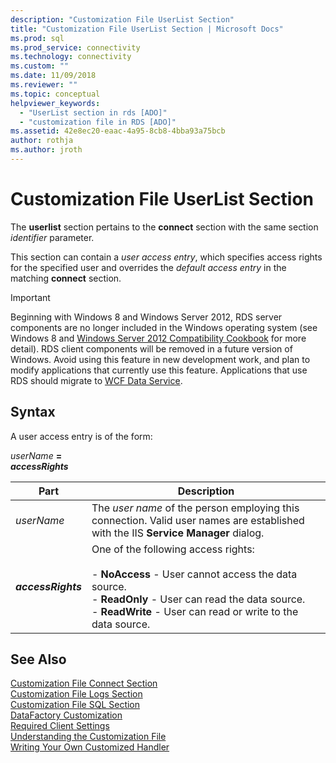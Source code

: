 ```yaml
---
description: "Customization File UserList Section"
title: "Customization File UserList Section | Microsoft Docs"
ms.prod: sql
ms.prod_service: connectivity
ms.technology: connectivity
ms.custom: ""
ms.date: 11/09/2018
ms.reviewer: ""
ms.topic: conceptual
helpviewer_keywords: 
  - "UserList section in rds [ADO]"
  - "customization file in RDS [ADO]"
ms.assetid: 42e8ec20-eaac-4a95-8cb8-4bba93a75bcb
author: rothja
ms.author: jroth
---
```

# Customization File UserList Section
The **userlist** section pertains to the **connect** section with the same section *identifier* parameter.  
  
 This section can contain a *user access entry*, which specifies access rights for the specified user and overrides the *default* *access entry* in the matching **connect** section.  
  
> [!IMPORTANT]
>  Beginning with Windows 8 and Windows Server 2012, RDS server components are no longer included in the Windows operating system (see Windows 8 and [Windows Server 2012 Compatibility Cookbook](https://www.microsoft.com/download/details.aspx?id=27416) for more detail). RDS client components will be removed in a future version of Windows. Avoid using this feature in new development work, and plan to modify applications that currently use this feature. Applications that use RDS should migrate to [WCF Data Service](https://go.microsoft.com/fwlink/?LinkId=199565).  
  
## Syntax  
 A user access entry is of the form:  
  
 _userName_ **=**   
 **_accessRights_**  
  
|Part|Description|  
|----------|-----------------|  
|*userName*|The *user name* of the person employing this connection. Valid user names are established with the IIS **Service Manager** dialog.|  
|**_accessRights_**|One of the following access rights:<br /><br /> -   **NoAccess** - User cannot access the data source.<br />-   **ReadOnly** - User can read the data source.<br />-   **ReadWrite** - User can read or write to the data source.|  
  
## See Also  
 [Customization File Connect Section](../../../ado/guide/remote-data-service/customization-file-connect-section.md)   
 [Customization File Logs Section](../../../ado/guide/remote-data-service/customization-file-logs-section.md)   
 [Customization File SQL Section](../../../ado/guide/remote-data-service/customization-file-sql-section.md)   
 [DataFactory Customization](../../../ado/guide/remote-data-service/datafactory-customization.md)   
 [Required Client Settings](../../../ado/guide/remote-data-service/required-client-settings.md)   
 [Understanding the Customization File](../../../ado/guide/remote-data-service/understanding-the-customization-file.md)   
 [Writing Your Own Customized Handler](../../../ado/guide/remote-data-service/writing-your-own-customized-handler.md)


